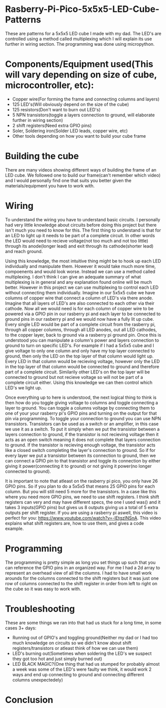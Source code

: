 # Rasberry-Pi-Pico-5x5x5-LED-Cube-Patterns
These are patterns for a 5x5x5 LED cube I made with my dad. The LED's are controlled using a method called multiplexing which I will explain its use further in wiring section. The programming was done using micropython.

# Components/Equipment used(This will vary depending on size of cube, microcontroller, etc):
- Copper wire(For forming the frame and connecting columns and layers)
- 125 LED's(Will obviously depend on the size of the cube)
- 125 resistors(Don't want to burn out LED's)
- 5 NPN transistors(toggle a layers connection to ground, will elaborate further in wiring section)
- 2 shift registers(Need extra GPIO pins)
- Soler, Soldering iron(Solder LED leads, copper wire, etc)
- Other tools depending on how you want to build your cube frame

# Building the cube
There are many videos showing different ways of building the frame of an LED cube. We followed one to build our frame(can't remember which video) and I would personally find one that suits you better given the materials/equipment you have to work with.

# Wiring
To understand the wiring you have to understand basic circuits. I personally had very little knowledge about circuits before doing this project but there isn't much you need to know for this. The first thing to understand is that for an LED to light up it needs to be part of a complete circuit. In other words the LED would need to recieve voltage(not too much and not too little) through its anode(longer lead) and exit through its cathode(shorter lead) and reach ground.

Using this knowledge, the most intuitive thing might be to hook up each LED individually and manipulate them. However it would take much more time, compoenents and would look worse. Instead we can use a method called multiplexing. I don't think I can give an adequate summary of what multiplexing is in general and any explanation found online will be much better. However in this project we can use multiplexing to control each LED without connecting them individually. Imagine in our 5x5x5 cube we have columns of copper wire that connect a column of LED's via there anode. Imagine that all layers of LED's are also connected to each other via their cathode. Now all we would need is for each column of copper wire to be powered via a GPIO pin in our rasberry pi and each layer to be connected to ground pins in our rasberry pi and we would now have a fully lit up cube. Every single LED would be part of a complete circuit from the rasberry pi, through all copper columns, through all LED anodes, out all LED cathodes, to the copper layer, back to ground via a rasberry pi ground pin. Once this is understood you can manipulate a column's power and layers connection to ground to turn on specific LED's. For example if I had a 5x5x5 cube and I give voltage to only one column and only have my top layer connected to ground, then only the LED on the top layer of that column would light up. Every LED in that column would be recieving voltage, however only the LED in the top layer of that column would be connected to ground and therefore part of a complete circuit. Similarily other LED's on the top layer will be connected to ground but not recieve voltage so will not be part of a complete circuit either. Using this knowledge we can then control which LED's we light up.

Once everything up to here is understood, the next logical thing to think is then how do you toggle giving voltage to columns and toggle connecting a layer to ground. You can toggle a columns voltage by connecting them to one of your your rasberry pi's GPIO pins and turning on the output for that pin via programming. To toggle your connection to ground you can use NPN transistors. Transistors can be used as a switch or an amplifier, in this case we use it as a switch. To put it simply when we put the transistor between a layers connection to ground, if the transistor is not recieving voltage then it acts as an open switch meaning it does not complete that layers connection to ground. If the transistor is recieving enough voltage, the transistor acts like a closed switch completing the layer's connection to ground. So if for every layer we put a transistor between its connection to ground, then we can connect a GPIO pin to that transistor and toggle its connection by either giving it power(connecting it to ground) or not giving it power(no longer connected to ground). 

It is important to note that atleast on the rasberry pi pico, you only have 26 GPIO pins. So if you plan to do a 5x5x5 that means 25 GPIO pins for each column. But you will still need 5 more for the transistors. In a case like this where you need more GPIO pins, we need to use shift registers. I think shift registers can very and may have different specs, the one I used was() and it takes 3 inputs(GPIO pins) but gives us 8 outputs giving us a total of 5 extra outputs per shift register. If you are using a rasberry pi aswell, this video is perfect for you: https://www.youtube.com/watch?v=-lEtgzlNSnA. This video explains what shift registers are, how to use them, and gives a code example.


# Programming
The programming is pretty simple as long you set things up such that you can reference the GPIO pins in an organized way. For me I had a 2d array to represent an overhead view of all the columns. I had to have small work arounds for the columns connected to the shift registers but it was just one row of columns connected to the shift register in order from left to right on the cube so it was easy to work with. 


# Troubleshooting
These are some things we ran into that had us stuck for a long time, in some cases 3+ days:
- Running out of GPIO's and toggling ground(Neither my dad or I had too much knowledge on circuits so we didn't know about shift registers/transistors or atleast think of how we can use them)
- LED's burning out(Sometimes when soldering the LED's we suspect they got too hot and just simply burned out)
- LED BLACK MAGIC?(One thing that had us stumped for probably almost a week was some of the LED's were faulty we think, it would work 2 ways and end up connecting to ground and connecting different columns unexpectedely)
# Conclusion



